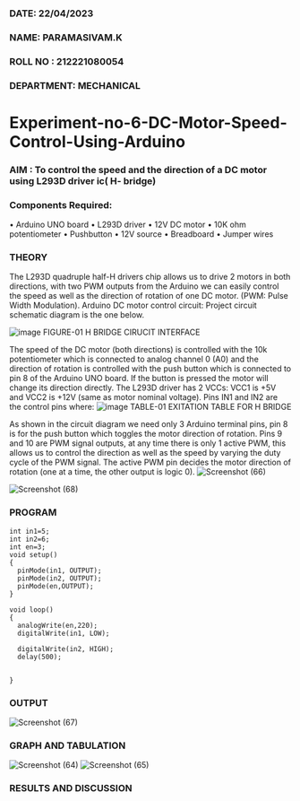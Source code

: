 ###  DATE: 22/04/2023

###  NAME: PARAMASIVAM.K
###  ROLL NO : 212221080054
###  DEPARTMENT: MECHANICAL
# Experiment-no-6-DC-Motor-Speed-Control-Using-Arduino
### AIM : To control the speed and the direction of a DC motor using L293D driver ic( H- bridge)

### Components Required:
•	Arduino UNO board
•	L293D driver
•	12V DC motor
•	10K ohm potentiometer
•	Pushbutton
•	12V source
•	Breadboard
•	Jumper wires
### THEORY 
The L293D quadruple half-H drivers chip allows us to drive 2 motors in both directions, with two PWM outputs from the Arduino we can easily control the speed as well as the direction of rotation of one DC motor. (PWM: Pulse Width Modulation).
Arduino DC motor control circuit:
Project circuit schematic diagram is the one below.

![image](https://user-images.githubusercontent.com/36288975/167763051-b230c183-afc5-46f2-ba95-0f95e10dd6c9.png)
FIGURE-01 H BRIDGE CIRUCIT INTERFACE 
 
The speed of the DC motor (both directions) is controlled with the 10k potentiometer which is connected to analog channel 0 (A0) and the direction of rotation is controlled with the push button which is connected to pin 8 of the Arduino UNO board. If the button is pressed the motor will change its direction directly.
The L293D driver has 2 VCCs: VCC1 is +5V and VCC2 is +12V (same as motor nominal voltage). Pins IN1 and IN2 are the control pins where:
![image](https://user-images.githubusercontent.com/36288975/167763120-1421c2c5-8381-49eb-b376-03f6e1113b7a.png)
TABLE-01 EXITATION TABLE FOR H BRIDGE 

As shown in the circuit diagram we need only 3 Arduino terminal pins, pin 8 is for the push button which toggles the motor direction of rotation. Pins 9 and 10 are PWM signal outputs, at any time there is only 1 active PWM, this allows us to control the direction as well as the speed by varying the duty cycle of the PWM signal. The active PWM pin decides the motor direction of rotation (one at a time, the other output is logic 0).
![Screenshot (66)](https://github.com/kparamasivamk/Experiment-no-7-DC-Motor-Speed-Control-Using-Arduino/assets/161025390/19983e1e-1006-444f-8056-3a29660c54d3)

![Screenshot (68)](https://github.com/kparamasivamk/Experiment-no-7-DC-Motor-Speed-Control-Using-Arduino/assets/161025390/58031a81-911b-42ef-a0da-d0680d68df8d)



### PROGRAM 
~~~
int in1=5;
int in2=6;
int en=3;
void setup()
{
  pinMode(in1, OUTPUT);
  pinMode(in2, OUTPUT);
  pinMode(en,OUTPUT);
}

void loop()
{
  analogWrite(en,220);
  digitalWrite(in1, LOW);
  
  digitalWrite(in2, HIGH);
  delay(500);
  
  
}
~~~
### OUTPUT
![Screenshot (67)](https://github.com/kparamasivamk/Experiment-no-7-DC-Motor-Speed-Control-Using-Arduino/assets/161025390/2fb4933b-be9e-483a-a939-9a9c20c38c56)
### GRAPH AND TABULATION 
![Screenshot (64)](https://github.com/kparamasivamk/Experiment-no-7-DC-Motor-Speed-Control-Using-Arduino/assets/161025390/dccf5194-99ba-4250-b6ae-cda66487c426)
![Screenshot (65)](https://github.com/kparamasivamk/Experiment-no-7-DC-Motor-Speed-Control-Using-Arduino/assets/161025390/9e28a6de-0453-4e88-9a8b-3d609ce5bde3)





### RESULTS AND DISCUSSION 

